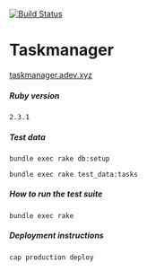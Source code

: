 [![Build Status](https://travis-ci.org/antonovga/taskmanager.svg?branch=master)](https://travis-ci.org/antonovga/taskmanager)

# Taskmanager
[taskmanager.adev.xyz](http://taskmanager.adev.xyz/)

##### Ruby version

`2.3.1`

##### Test data

`bundle exec rake db:setup`

`bundle exec rake test_data:tasks`

##### How to run the test suite

`bundle exec rake`

##### Deployment instructions

`cap production deploy`
